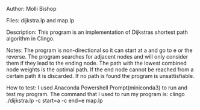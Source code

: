 Author: 
Molli Bishop

Files: 
dijkstra.lp and map.lp

Description: 
This program is an implementation of Dijkstras shortest path algorithm in Clingo.

Notes:
The program is non-directional so it can start at a and go to e or the reverse.
The program searches for adjacent nodes and will only consider them if they lead to the ending node.
The path with the lowest combined node weights is the optimal path. 
If the end node cannot be reached from a certain path it is discarded.
If no path is found the program is unsattisfiable.

How to test:
I used Anaconda Powershell Prompt(miniconda3) to run and test my program. 
The command that I used to run my program is:
clingo ./dijkstra.lp -c start=a -c end=e map.lp
